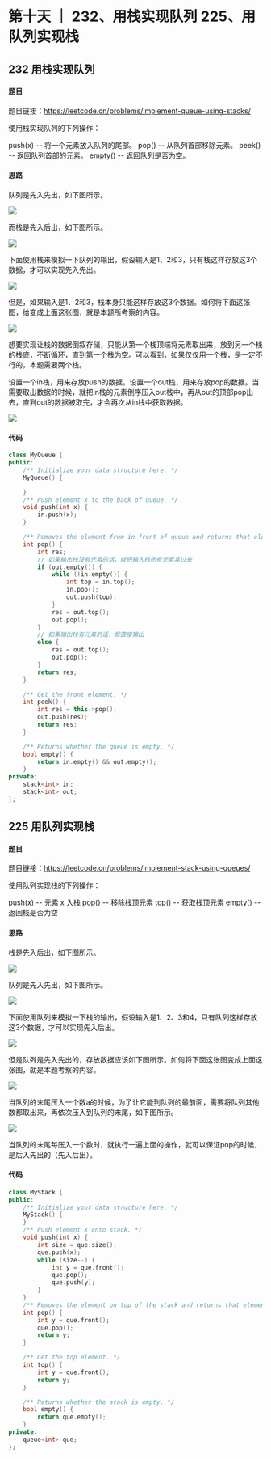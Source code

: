 # 第十天 ｜ 232、用栈实现队列 225、用队列实现栈

## 232 用栈实现队列

#### 题目

题目链接：https://leetcode.cn/problems/implement-queue-using-stacks/

使用栈实现队列的下列操作：

push(x) -- 将一个元素放入队列的尾部。
pop() -- 从队列首部移除元素。
peek() -- 返回队列首部的元素。
empty() -- 返回队列是否为空。

#### 思路

队列是先入先出，如下图所示。

![](../../image/20.jpg)

而栈是先入后出，如下图所示。

![](../../image/21.jpg)

下面使用栈来模拟一下队列的输出，假设输入是1、2和3，只有栈这样存放这3个数据，才可以实现先入先出。

![](../../image/22.jpg)

但是，如果输入是1、2和3，栈本身只能这样存放这3个数据。如何将下面这张图，给变成上面这张图，就是本题所考察的内容。

![](../../image/23.jpg)

想要实现让栈的数据倒叙存储，只能从第一个栈顶端将元素取出来，放到另一个栈的栈底，不断循环，直到第一个栈为空。可以看到，如果仅仅用一个栈，是一定不行的，本题需要两个栈。

设置一个in栈，用来存放push的数据，设置一个out栈，用来存放pop的数据。当需要取出数据的时候，就把in栈的元素倒序压入out栈中，再从out的顶部pop出去，直到out的数据被取完，才会再次从in栈中获取数据。

![](../../image/24.jpg)


#### 代码

```cpp
class MyQueue {
public:
    /** Initialize your data structure here. */
    MyQueue() {

    }
    /** Push element x to the back of queue. */
    void push(int x) {
        in.push(x);
    }

    /** Removes the element from in front of queue and returns that element. */
    int pop() {
        int res;
        // 如果输出栈没有元素的话，就把输入栈所有元素拿过来
        if (out.empty()) {
            while (!in.empty()) {
                int top = in.top();
                in.pop();
                out.push(top);
            }
            res = out.top();
            out.pop();
        }
        // 如果输出栈有元素的话，就直接输出
        else {
            res = out.top();
            out.pop();
        }
        return res;
    }

    /** Get the front element. */
    int peek() {
        int res = this->pop();
        out.push(res);
        return res;
    }

    /** Returns whether the queue is empty. */
    bool empty() {
        return in.empty() && out.empty();
    }
private:
    stack<int> in;
    stack<int> out;
};
```

## 225 用队列实现栈

#### 题目

题目链接：https://leetcode.cn/problems/implement-stack-using-queues/

使用队列实现栈的下列操作：

push(x) -- 元素 x 入栈
pop() -- 移除栈顶元素
top() -- 获取栈顶元素
empty() -- 返回栈是否为空

#### 思路

栈是先入后出，如下图所示。

![](../../image/21.jpg)

队列是先入先出，如下图所示。

![](../../image/20.jpg)

下面使用队列来模拟一下栈的输出，假设输入是1、2、3和4，只有队列这样存放这3个数据，才可以实现先入后出。

![](../../image/25.jpg)

但是队列是先入先出的，存放数据应该如下图所示。如何将下面这张图变成上面这张图，就是本题考察的内容。

![](../../image/20.jpg)

当队列的末尾压入一个数a的时候，为了让它能到队列的最前面，需要将队列其他数都取出来，再依次压入到队列的末尾，如下图所示。

![](../../image/26.jpg)

当队列的末尾每压入一个数时，就执行一遍上面的操作，就可以保证pop的时候，是后入先出的（先入后出）。

#### 代码

```cpp
class MyStack {
public:
    /** Initialize your data structure here. */
    MyStack() {
    }
    /** Push element x onto stack. */
    void push(int x) {
        int size = que.size();
        que.push(x);
        while (size--) {
            int y = que.front();
            que.pop();
            que.push(y);
        }
    }
    /** Removes the element on top of the stack and returns that element. */
    int pop() {
        int y = que.front();
        que.pop();
        return y;
    }

    /** Get the top element. */
    int top() {
        int y = que.front();
        return y;
    }

    /** Returns whether the stack is empty. */
    bool empty() {
        return que.empty();
    }
private:
    queue<int> que;
};
```